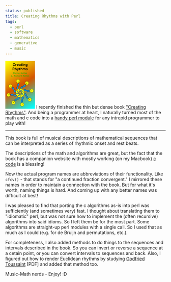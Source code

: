```yaml
---                                                                                                                                                                          
status: published
title: Creating Rhythms with Perl
tags:
  - perl
  - software
  - mathematics
  - generative
  - music
---
```


![](creating-rhythms-cover.png)
I recently finished the thin but dense book ["Creating Rhythms"](https://abrazol.com/books/rhythm1). And being a programmer at heart, I naturally turned most of the math and c code into a [handy perl module](https://metacpan.org/dist/Music-CreatingRhythms) for any intrepid programmer to play with!

---

This book is full of musical descriptions of mathematical sequences that can be interpreted as a series of rhythmic onset and rest beats.

The descriptions of the math and algorithms are great, but the fact that the book has a companion website with mostly working (on my Macbook) [c code](https://abrazol.com/books/rhythm1/software.html) is a blessing!

Now the actual program names are abbreviations of their functionality. Like `cfcv()` - that stands for "a continued fraction convergent." I mirrored these names in order to maintain a connection with the book. But for what it's worth, naming things is hard. And coming up with any better names was difficult at best!

I was pleased to find that porting the c algorithms as-is into perl was sufficiently (and sometimes very) fast. I thought about translating them to "idiomatic" perl, but was not sure how to implement the (often recursive) algorithms into said idioms. So I left them be for the most part. Some algorithms are straight-up perl modules with a single call. So I used that as much as I could (e.g. for de Bruijn and permutations, etc.).

For completeness, I also added methods to do things to the sequences and intervals described in the book. So you can invert or reverse a sequence at a cetain point, or you can convert intervals to sequences and back. Also, I figured out how to render Euclidean rhythms by studying [Godfried Toussaint](http://cgm.cs.mcgill.ca/~godfried/publications/banff.pdf) [PDF] and added that method too.

Music-Math nerds - Enjoy! :D
